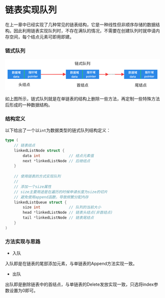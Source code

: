 # 链表实现队列

在上一章中已经实现了几种常见的链表结构，它是一种线性但非顺序存储的数据结构。因此利用链表实现队列时，不存在满队的情况，不需要在创建队列时就申请内存空间，每个结点元素可即用即建。

### 链式队列

![链式队列](./img/linked_list_queue.jpg)

如上图所示，链式队列就是在单链表的结构上删除一些方法，再定制一些特殊方法后形成的一种数据结构。

### 结构定义

以下给出了一个以`int`为数据类型的链式队列结构定义：

```go
type (
	// 链表结点
	linkedListNode struct {
		data int             // 结点元素值
		next *linkedListNode // 后继结点
	}

	// 使用链表的方式实现队列
	//
	// 添加一个size属性
	// size主要用途是在遍历的时候申请长度为size的切片
	// 避免使用append函数，导致频繁分配内存
	linkedListQueue struct {
		size int             // 队列的当前大小
		head *linkedListNode // 链表头结点(非首结点)
		tail *linkedListNode // 链表尾结点
	}
)
```

### 方法实现与思路

* 入队

入队即是在链表的尾部添加元素，与单链表的Append方法实现一致。

* 出队

出队即是删除链表中的首结点，与单链表的Delete发放实现一致，只选将index参数设置为0即可。
